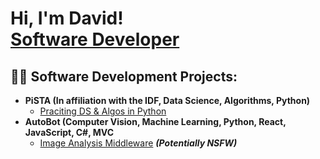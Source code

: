 <h1>Hi, I'm David! <br/><a href="https://github.com/joshmadakor1">Software Developer</a>

<h2>👨‍💻 Software Development Projects:</h2>

- <b>PiSTA (In affiliation with the IDF, Data Science, Algorithms, Python)</b>
  - [Praciting DS & Algos in Python](https://github.com/joshmadakor1/Algorithms-Practice)
- <b>AutoBot (Computer Vision, Machine Learning, Python, React, JavaScript, C#, MVC</b>
  - [Image Analysis Middleware](https://github.com/joshmadakor1/4chan-Image-Analysis-Middleware-C964) <b><i>(Potentially NSFW)</b></i>
